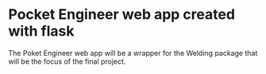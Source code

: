 # Pocket Engineer web app created with flask

The Poket Engineer web app will be a wrapper for the Welding package that will be the focus of the final project.

